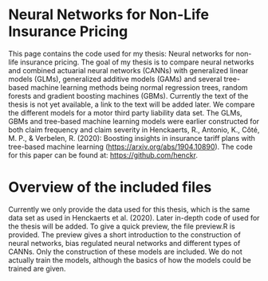 # Neural Networks for Non-Life Insurance Pricing
This page contains the code used for my thesis: Neural networks for non-life insurance pricing. The goal of my thesis is to compare neural networks and combined actuarial neural networks (CANNs) with generalized linear models (GLMs), generalized additive models (GAMs) and several tree-based machine learning methods being normal regression trees, random forests and gradient boosting machines (GBMs). Currently the text of the thesis is not yet available, a link to the text will be added later. We compare the different models for a motor third party liability data set. The GLMs, GBMs and tree-based machine learning models were earlier constructed for both claim frequency and claim severity in Henckaerts, R., Antonio, K., Côté, M. P., & Verbelen, R. (2020): Boosting insights in insurance tariff plans with tree-based machine learning (https://arxiv.org/abs/1904.10890). The code for this paper can be found at: https://github.com/henckr.
# Overview of the included files 
Currently we only provide the data used for this thesis, which is the same data set as used in Henckaerts et al. (2020). Later in-depth code of used for the thesis will be added. To give a quick preview, the file preview.R is provided. The preview gives a short introduction to the construction of neural networks, bias regulated neural networks and different types of CANNs. Only the construction of these models are included. We do not actually train the models, although the basics of how the models could be trained are given. 
